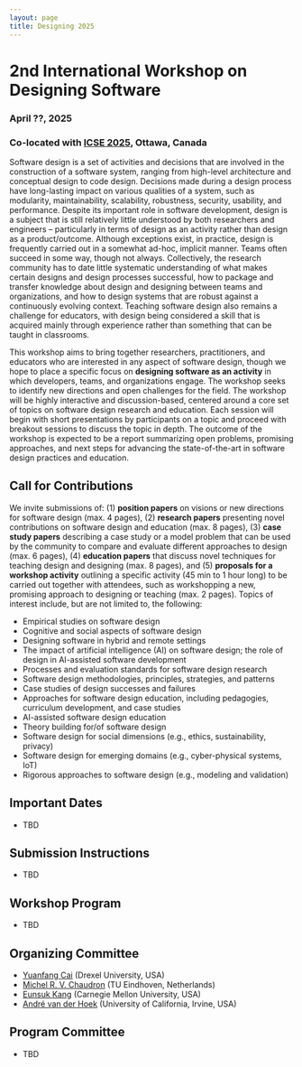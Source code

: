 ```yaml
---
layout: page
title: Designing 2025
---
```


# 2nd International Workshop on Designing Software
### April ??, 2025
### Co-located with [ICSE 2025](https://conf.researchr.org/home/icse-2025), Ottawa, Canada

Software design is a set of activities and decisions that are involved in the construction of a software system, ranging from high-level architecture and conceptual design to code design. Decisions made during a design process have long-lasting impact on various qualities of a system, such as modularity, maintainability, scalability, robustness, security, usability, and performance. Despite its important role in software development, design is a subject that is still relatively little understood by both researchers and engineers – particularly in terms of design as an activity rather than design as a product/outcome. Although exceptions exist, in practice, design is frequently carried out in a somewhat ad-hoc, implicit manner. Teams often succeed in some way, though not always. Collectively, the research community has to date little systematic understanding of what makes certain designs and design processes successful, how to package and transfer knowledge about design and designing between teams and organizations, and how to design systems that are robust against a continuously evolving context. Teaching software design also remains a challenge for educators, with design being considered a skill that is acquired mainly through experience rather than something that can be taught in classrooms. 

This workshop aims to bring together researchers, practitioners, and educators who are interested in any aspect of software design, though we hope to place a specific focus on **designing software as an activity** in which developers, teams, and organizations engage. The workshop seeks to identify new directions and open challenges for the field. The workshop will be highly interactive and discussion-based, centered around a core set of topics on software design research and education. Each session will begin with short presentations by participants on a topic and proceed with breakout sessions to discuss the topic in depth. The outcome of the workshop is expected to be a report summarizing open problems, promising approaches, and next steps for advancing the state-of-the-art in software design practices and education.

## Call for Contributions

We invite submissions of: (1) **position papers** on visions or new directions for software design (max. 4 pages), (2) **research papers** presenting novel contributions on software design and education (max. 8 pages), (3) **case study papers** describing a case study or a model problem that can be used by the community to compare and evaluate different approaches to design (max. 6 pages), (4) **education papers** that discuss novel techniques for teaching design and designing (max. 8 pages), and (5) **proposals for a workshop activity** outlining a specific activity (45 min to 1 hour long) to be carried out together with attendees, such as workshopping a new, promising approach to designing or teaching (max. 2 pages). Topics of interest include, but are not limited to, the following:
- Empirical studies on software design
- Cognitive and social aspects of software design
- Designing software in hybrid and remote settings
- The impact of artificial intelligence (AI) on software design; the role of design in AI-assisted software development
- Processes and evaluation standards for software design research
- Software design methodologies, principles, strategies, and patterns
- Case studies of design successes and failures
- Approaches for software design education, including pedagogies, curriculum development, and case studies
- AI-assisted software design education
- Theory building for/of software design
- Software design for social dimensions (e.g., ethics, sustainability, privacy)
- Software design for emerging domains (e.g., cyber-physical systems, IoT)
- Rigorous approaches to software design (e.g., modeling and validation)

## Important Dates

- TBD

## Submission Instructions

- TBD

## Workshop Program

- TBD

## Organizing Committee

- [Yuanfang Cai](https://www.cs.drexel.edu/~yfcai/) (Drexel University, USA)
- [Michel R. V. Chaudron](https://research.tue.nl/en/persons/michel-rv-chaudron) (TU Eindhoven, Netherlands)
- [Eunsuk Kang](https://eskang.github.io/) (Carnegie Mellon University, USA)
- [André van der Hoek](https://www.ics.uci.edu/~andre/) (University of California, Irvine, USA)

## Program Committee

- TBD

